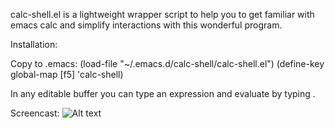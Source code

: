 calc-shell.el is a lightweight wrapper script to help you to get familiar with emacs calc
and simplify interactions with this wonderful program.

Installation:

Copy to .emacs:
(load-file "~/.emacs.d/calc-shell/calc-shell.el")
(define-key global-map [f5] 'calc-shell)

In any editable buffer you can type an expression and evaluate by typing <F5>.

Screencast:
![Alt text](screencast-calc-shell.gif?raw=true "calc-shell screencast")
